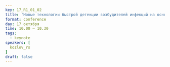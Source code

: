 ```yaml
---
key: 17_R1_01_02
title: 'Новые технологии быстрой детекции возбудителей инфекций на основе искусственного интеллекта'
format: conference
day: 17 октября
time: 10.00 – 10.30
tags:
  - keynote
speakers: [
  kozlov_rs
]
draft: false
---
```

